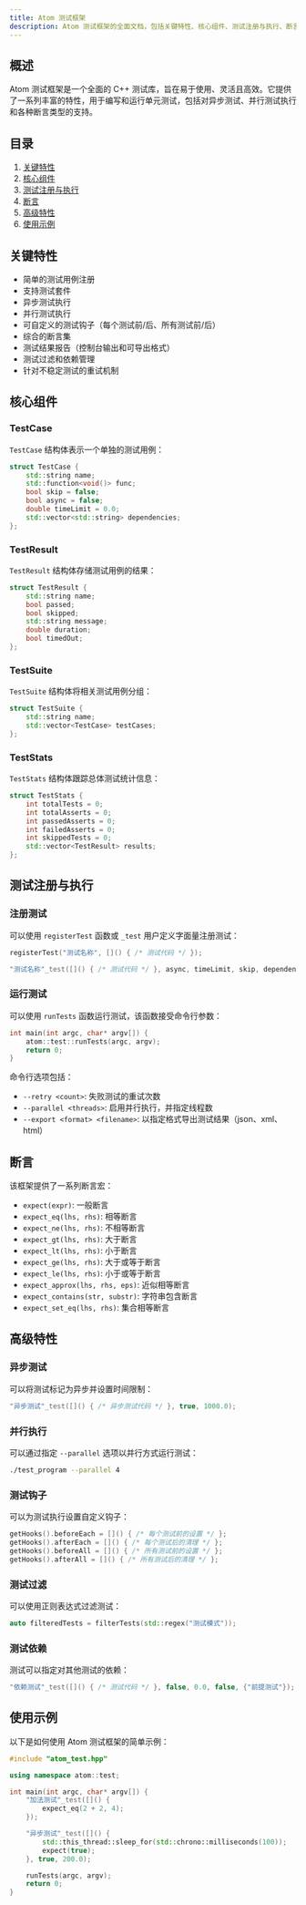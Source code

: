 ```yaml
---
title: Atom 测试框架
description: Atom 测试框架的全面文档，包括关键特性、核心组件、测试注册与执行、断言、高级特性和使用示例。
---
```


## 概述

Atom 测试框架是一个全面的 C++ 测试库，旨在易于使用、灵活且高效。它提供了一系列丰富的特性，用于编写和运行单元测试，包括对异步测试、并行测试执行和各种断言类型的支持。

## 目录

1. [关键特性](#关键特性)
2. [核心组件](#核心组件)
3. [测试注册与执行](#测试注册与执行)
4. [断言](#断言)
5. [高级特性](#高级特性)
6. [使用示例](#使用示例)

## 关键特性

- 简单的测试用例注册
- 支持测试套件
- 异步测试执行
- 并行测试执行
- 可自定义的测试钩子（每个测试前/后、所有测试前/后）
- 综合的断言集
- 测试结果报告（控制台输出和可导出格式）
- 测试过滤和依赖管理
- 针对不稳定测试的重试机制

## 核心组件

### TestCase

`TestCase` 结构体表示一个单独的测试用例：

```cpp
struct TestCase {
    std::string name;
    std::function<void()> func;
    bool skip = false;
    bool async = false;
    double timeLimit = 0.0;
    std::vector<std::string> dependencies;
};
```

### TestResult

`TestResult` 结构体存储测试用例的结果：

```cpp
struct TestResult {
    std::string name;
    bool passed;
    bool skipped;
    std::string message;
    double duration;
    bool timedOut;
};
```

### TestSuite

`TestSuite` 结构体将相关测试用例分组：

```cpp
struct TestSuite {
    std::string name;
    std::vector<TestCase> testCases;
};
```

### TestStats

`TestStats` 结构体跟踪总体测试统计信息：

```cpp
struct TestStats {
    int totalTests = 0;
    int totalAsserts = 0;
    int passedAsserts = 0;
    int failedAsserts = 0;
    int skippedTests = 0;
    std::vector<TestResult> results;
};
```

## 测试注册与执行

### 注册测试

可以使用 `registerTest` 函数或 `_test` 用户定义字面量注册测试：

```cpp
registerTest("测试名称", []() { /* 测试代码 */ });

"测试名称"_test([]() { /* 测试代码 */ }, async, timeLimit, skip, dependencies);
```

### 运行测试

可以使用 `runTests` 函数运行测试，该函数接受命令行参数：

```cpp
int main(int argc, char* argv[]) {
    atom::test::runTests(argc, argv);
    return 0;
}
```

命令行选项包括：

- `--retry <count>`: 失败测试的重试次数
- `--parallel <threads>`: 启用并行执行，并指定线程数
- `--export <format> <filename>`: 以指定格式导出测试结果（json、xml、html）

## 断言

该框架提供了一系列断言宏：

- `expect(expr)`: 一般断言
- `expect_eq(lhs, rhs)`: 相等断言
- `expect_ne(lhs, rhs)`: 不相等断言
- `expect_gt(lhs, rhs)`: 大于断言
- `expect_lt(lhs, rhs)`: 小于断言
- `expect_ge(lhs, rhs)`: 大于或等于断言
- `expect_le(lhs, rhs)`: 小于或等于断言
- `expect_approx(lhs, rhs, eps)`: 近似相等断言
- `expect_contains(str, substr)`: 字符串包含断言
- `expect_set_eq(lhs, rhs)`: 集合相等断言

## 高级特性

### 异步测试

可以将测试标记为异步并设置时间限制：

```cpp
"异步测试"_test([]() { /* 异步测试代码 */ }, true, 1000.0);
```

### 并行执行

可以通过指定 `--parallel` 选项以并行方式运行测试：

```bash
./test_program --parallel 4
```

### 测试钩子

可以为测试执行设置自定义钩子：

```cpp
getHooks().beforeEach = []() { /* 每个测试前的设置 */ };
getHooks().afterEach = []() { /* 每个测试后的清理 */ };
getHooks().beforeAll = []() { /* 所有测试前的设置 */ };
getHooks().afterAll = []() { /* 所有测试后的清理 */ };
```

### 测试过滤

可以使用正则表达式过滤测试：

```cpp
auto filteredTests = filterTests(std::regex("测试模式"));
```

### 测试依赖

测试可以指定对其他测试的依赖：

```cpp
"依赖测试"_test([]() { /* 测试代码 */ }, false, 0.0, false, {"前提测试"});
```

## 使用示例

以下是如何使用 Atom 测试框架的简单示例：

```cpp
#include "atom_test.hpp"

using namespace atom::test;

int main(int argc, char* argv[]) {
    "加法测试"_test([]() {
        expect_eq(2 + 2, 4);
    });

    "异步测试"_test([]() {
        std::this_thread::sleep_for(std::chrono::milliseconds(100));
        expect(true);
    }, true, 200.0);

    runTests(argc, argv);
    return 0;
}
```
